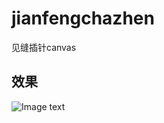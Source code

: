 # jianfengchazhen
见缝插针canvas

## 效果
![Image text](https://raw.githubusercontent.com/chazshi/react-gallery/master/react-gallery.gif)